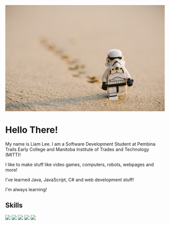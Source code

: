 ![sadTrooper](assets/sadTrooper.jpg "sadTrooper")

# Hello There!
My name is Liam Lee. I am a Software Development Student at Pembina Trails Early College and Manitoba Institute of Trades and Technology (MITT)! 

I like to make stuff like video games, computers, robots, webpages and more!

I've learned Java, JavaScript, C# and web development stuff!

I'm always learning!

## Skills
![](https://img.shields.io/badge/code-javascript-informational?style=for-the-badge&logo=javascript&logoColor=white&color=51be8d)
![](https://img.shields.io/badge/code-c%23-informational?style=for-the-badge&logo=csharp&logoColor=white&color=51be8d)
![](https://img.shields.io/badge/code-java-informational?style=for-the-badge&logo=java&logoColor=white&color=51be8d)
![](https://img.shields.io/badge/web-html-informational?style=for-the-badge&logo=html5&logoColor=white&color=51be8d)
![](https://img.shields.io/badge/web-css-informational?style=for-the-badge&logo=css3&logoColor=white&color=51be8d)